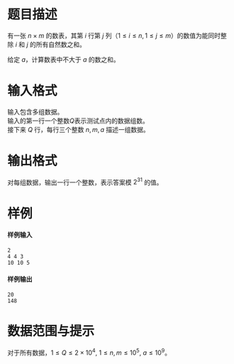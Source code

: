 
# 题目描述

有一张 $n \times m$ 的数表，其第 $i$ 行第 $j$ 列（$1 \leq i \leq n, 1 \leq j \leq m$）的数值为能同时整除 $i$ 和 $j$ 的所有自然数之和。

给定 $a$，计算数表中不大于 $a$ 的数之和。

# 输入格式

输入包含多组数据。  
输入的第一行一个整数$Q$表示测试点内的数据组数。  
接下来 $Q$ 行，每行三个整数 $n, m, a$ 描述一组数据。

# 输出格式

对每组数据，输出一行一个整数，表示答案模 $2^{31}$ 的值。

# 样例

#### 样例输入
```plain
2
4 4 3
10 10 5
```

#### 样例输出
```plain
20
148
```

# 数据范围与提示

对于所有数据，$1 \leq Q \leq 2 \times 10^4,\ 1 \leq n,m \leq 10^5,\ a \leq 10^9$。

